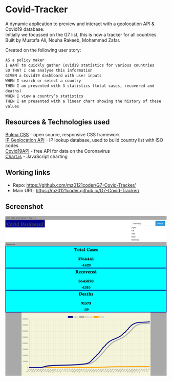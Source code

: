 # Covid-Tracker

A dynamic application to preview and interact with a geolocation API & Covid19 database.  
Initially we focussed on the G7 list, this is now a tracker for all countries.        
Built by Mustafa Ali, Nouha Rakeeb, Mohammad Zafar. 

Created on the following user story:

```
AS a policy maker
I WANT to quickly gather Covid19 statistics for various countries
SO THAT I can analyse this information 
GIVEN a Covid19 dashboard with user inputs
WHEN I search or select a country 
THEN I am presented with 3 statistics (total cases, recovered and deaths) 
WHEN I view a country’s statistics
THEN I am presented with a linear chart showing the history of these values

```

## Resources & Technologies used  

[Bulma CSS](https://bulma.io/) - open source, responsive CSS framework  
[IP Geolocation API](https://ipgeolocation.io/) - IP lookup database, used to build country list with ISO codes  
[Covid19API](https://covid19api.com/) - free API for data on the Coronavirus  
[Chart.js](https://www.chartjs.org/) - JavaScript charting

## Working links 
* Repo: https://github.com/mz0121coder/G7-Covid-Tracker/
* Main URL: https://mz0121coder.github.io/G7-Covid-Tracker/

## Screenshot
![G7-Covid-Tracker-screenshot](assets/G7-Covid-Tracker-screenshot.png)